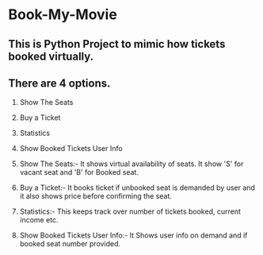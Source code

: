 # Book-My-Movie

## This is Python Project to mimic how tickets booked virtually.
## There are 4 options.
1. Show The Seats
2. Buy a Ticket
3. Statistics
4. Show Booked Tickets User Info

1. Show The Seats:- It shows virtual availability of seats. It show 'S' for vacant seat and 'B' for Booked seat.
2. Buy a Ticket:- It books ticket if unbooked seat is demanded by user and it also shows price before confirming the seat.
3. Statistics:- This keeps track over number of tickets booked, current income etc.
4. Show Booked Tickets User Info:- It Shows user info on demand and if booked seat number provided.




